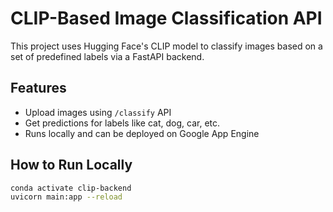 # CLIP-Based Image Classification API

This project uses Hugging Face's CLIP model to classify images based on a set of predefined labels via a FastAPI backend.

## Features
- Upload images using `/classify` API
- Get predictions for labels like cat, dog, car, etc.
- Runs locally and can be deployed on Google App Engine

## How to Run Locally

```bash
conda activate clip-backend
uvicorn main:app --reload
